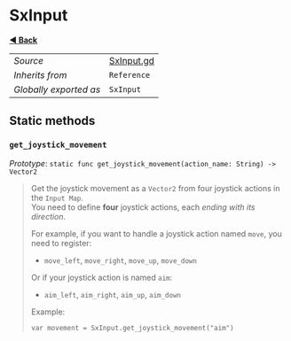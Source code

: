 # SxInput

**[◀️ Back](../readme.md)**

|    |     |
|----|-----|
|*Source*|[SxInput.gd](../../extensions/SxInput.gd)|
|*Inherits from*|`Reference`|
|*Globally exported as*|`SxInput`|

## Static methods

### `get_joystick_movement`

*Prototype*: `static func get_joystick_movement(action_name: String) -> Vector2`

> Get the joystick movement as a `Vector2` from four joystick actions in the `Input Map`.  
> You need to define **four** joystick actions, each _ending with its direction_.  
>   
> For example, if you want to handle a joystick action named `move`, you need to register:  
> - `move_left`, `move_right`, `move_up`, `move_down`  
>   
> Or if your joystick action is named `aim`:  
> - `aim_left`, `aim_right`, `aim_up`, `aim_down`  
>   
> Example:  
> ```gdscript  
> var movement = SxInput.get_joystick_movement("aim")  
> ```  
